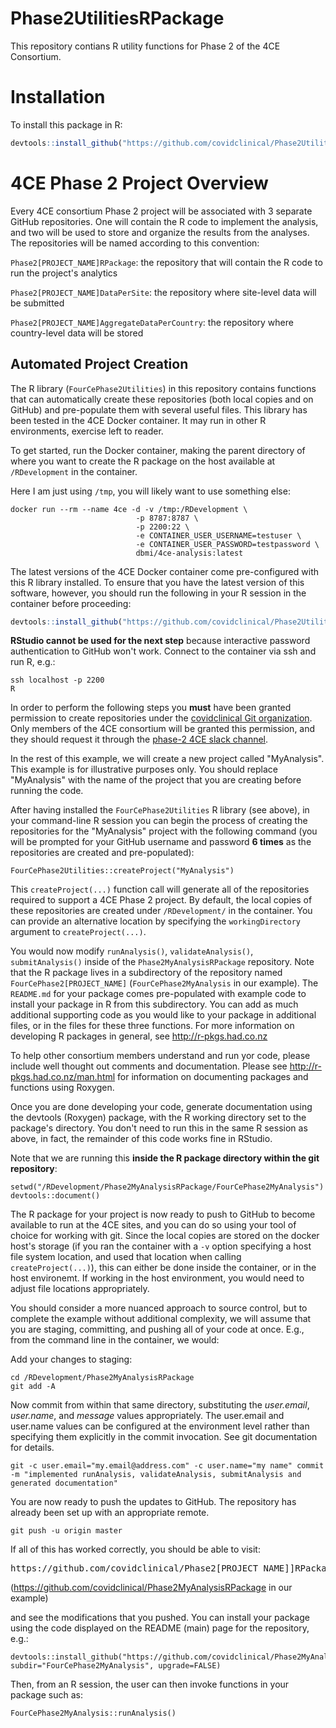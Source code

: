 # Phase2UtilitiesRPackage
This repository contians R utility functions for Phase 2 of the 4CE Consortium.

# Installation

To install this package in R:

``` R
devtools::install_github("https://github.com/covidclinical/Phase2UtilitiesRPackage", subdir="FourCePhase2Utilities", upgrade=FALSE)
```

# 4CE Phase 2 Project Overview

Every 4CE consortium Phase 2 project will be associated with 3 separate GitHub repositories.  One will contain the R code to implement the analysis,
and two will be used to store and organize the results from the analyses.  The repositories will be named according to this convention:

`Phase2[PROJECT_NAME]RPackage`: the repository that will contain the R code to run the project's analytics

`Phase2[PROJECT_NAME]DataPerSite`: the repository where site-level data will be submitted 

`Phase2[PROJECT_NAME]AggregateDataPerCountry`: the repository where country-level data will be stored


## Automated Project Creation

The R library (`FourCePhase2Utilities`) in this repository contains functions that can automatically create these repositories (both local copies and on GitHub) and pre-populate them with several useful files.  This library has been tested in the 4CE Docker container.  It may run in other R environments, 
exercise left to reader.

To get started, run the Docker container, making the parent directory of where you want to create the R 
package on the host available at `/RDevelopment` in the container.

Here I am just using `/tmp`, you will likely want to use something else:

```shell
docker run --rm --name 4ce -d -v /tmp:/RDevelopment \
                            -p 8787:8787 \
                            -p 2200:22 \
                            -e CONTAINER_USER_USERNAME=testuser \
                            -e CONTAINER_USER_PASSWORD=testpassword \
                            dbmi/4ce-analysis:latest
```

The latest versions of the 4CE Docker container come pre-configured with this R library installed. To ensure that you have the latest version of this software, however, you should run the following in your R session in the container before proceeding:

``` R
devtools::install_github("https://github.com/covidclinical/Phase2UtilitiesRPackage", subdir="FourCePhase2Utilities", upgrade=FALSE)
```

**RStudio cannot be used for the next step** because interactive password authentication to GitHub won't work.
Connect to the container via ssh and run R, e.g.:

```shell
ssh localhost -p 2200
R
```

In order to perform the following steps you **must** have been granted permission to create repositories under the [covidclinical Git organization](https://github.com/covidclinical).  Only members of the 4CE consortium will be granted this permission, and they should request it through the [phase-2 4CE slack channel](https://covidclinical.slack.com/archives/C012UTRHJCR).

In the rest of this example, we will create a new project called "MyAnalysis". This example is for illustrative purposes only.
You should replace "MyAnalysis" with the name of the project that you are creating before running the code.

After having installed the `FourCePhase2Utilities` R library (see above), in your command-line R session
you can begin the process of creating the repositories for the "MyAnalysis" project with the following command 
(you will be prompted for your GitHub username and password **6 times** as the 
repositories are created and pre-populated):

```
FourCePhase2Utilities::createProject("MyAnalysis")
```

This `createProject(...)` function call will generate all of the repositories required to support a 4CE Phase 2 project.  By default, 
the local copies of these repositories are created under `/RDevelopment/` in the container. You can provide an alternative location by specifying the `workingDirectory` argument to `createProject(...)`.

You would now modify `runAnalysis()`, `validateAnalysis()`, `submitAnalysis()` inside of the 
`Phase2MyAnalysisRPackage` repository.  Note that the R package lives in a subdirectory 
of the repository named `FourCePhase2[PROJECT_NAME]` (`FourCePhase2MyAnalysis` in our example). The `README.md` for your package comes pre-populated with example code to install your package in R from this subdirectory.  You can add as much additional supporting code as you would like 
to your package in additional files, or in the files for these three functions.  For more information on developing R packages in general, see http://r-pkgs.had.co.nz

To help other consortium members understand and run yor code, please include well thought out comments and documentation.  Please see http://r-pkgs.had.co.nz/man.html for information on documenting packages and functions using Roxygen.  

Once you are done developing your code, generate documentation using the devtools (Roxygen) package,
with the R working directory set to the package's directory. You don't need to run this in the same R
session as above, in fact, the remainder of this code works fine in RStudio.

Note that we are running this **inside the R package directory within the git repository**:

```
setwd("/RDevelopment/Phase2MyAnalysisRPackage/FourCePhase2MyAnalysis")
devtools::document()
```

The R package for your project is now ready to push to GitHub to become available to run at the 4CE sites, and you can do so using your 
tool of choice for working with git.  Since the local copies are stored on the docker host's 
storage (if you ran the container with a `-v` option specifying a host file system location, and used that location when calling `createProject(...)`), this can either be done inside the container, or in the host environemt.  If working
in the host environment, you would need to adjust file locations appropriately.

You should consider a more nuanced approach to source control, but to complete the example without 
additional complexity, we will assume that you are staging, committing, and pushing all of your 
code at once.
E.g., from the command line in the container, we would:

Add your changes to staging:

```shell
cd /RDevelopment/Phase2MyAnalysisRPackage
git add -A
```

Now commit from within that same directory, substituting the *user.email*, *user.name*, and *message* values appropriately.  The user.email and user.name values can be configured at the environment level rather than specifying them explicitly in the commit invocation.  See git 
documentation for details.

```shell
git -c user.email="my.email@address.com" -c user.name="my name" commit -m "implemented runAnalysis, validateAnalysis, submitAnalysis and generated documentation"
```

You are now ready to push the updates to GitHub.  The repository has already been set up with an appropriate remote.

``` shell
git push -u origin master
```

If all of this has worked correctly, you should be able to visit:

<pre>https://github.com/covidclinical/Phase2[PROJECT_NAME]]RPackage</pre>

(https://github.com/covidclinical/Phase2MyAnalysisRPackage in our example)

and see the modifications that you pushed.  You can install your package using the code displayed on the README (main) page for the repository, e.g.:

```
devtools::install_github("https://github.com/covidclinical/Phase2MyAnalysisRPackage", subdir="FourCePhase2MyAnalysis", upgrade=FALSE)
```

Then, from an R session, the user can then invoke functions in your package such as:

```
FourCePhase2MyAnalysis::runAnalysis()
```


